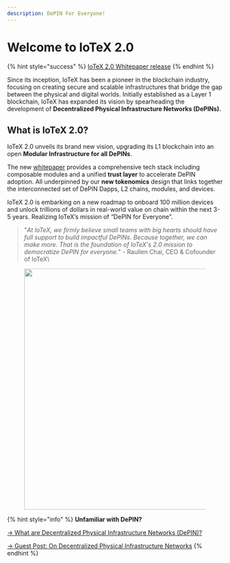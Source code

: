 ```yaml
---
description: DePIN For Everyone!
---
```


# Welcome to IoTeX 2.0

{% hint style="success" %}
[IoTeX 2.0 Whitepaper release](welcome-to-iotex-2.0/whitepaper.md)
{% endhint %}

Since its inception, IoTeX has been a pioneer in the blockchain industry, focusing on creating secure and scalable infrastructures that bridge the gap between the physical and digital worlds. Initially established as a Layer 1 blockchain, IoTeX has expanded its vision by spearheading the development of **Decentralized Physical Infrastructure Networks (DePINs).**

## What is IoTeX 2.0?

IoTeX 2.0 unveils its brand new vision, upgrading its L1 blockchain into an open **Modular Infrastructure for all DePINs**.&#x20;

The new [whitepaper](welcome-to-iotex-2.0/whitepaper.md) provides a comprehensive tech stack including composable modules and a unified **trust layer** to accelerate DePIN adoption. All underpinned by our **new tokenomics** design that links together the interconnected set of DePIN Dapps, L2 chains, modules, and devices.&#x20;

IoTeX 2.0 is embarking on a new roadmap to onboard 100 million devices and unlock trillions of dollars in real-world value on chain within the next 3-5 years. Realizing IoTeX’s mission of “DePIN for Everyone”.

> "_At IoTeX, we firmly believe small teams with big hearts should have full support to build impactful DePINs. Because together, we can make more. That is the foundation of IoTeX's 2.0 mission to democratize DePIN for everyone._" - Raullen Chai, CEO & Cofounder of IoTeX\
>

<figure><img src="https://lh7-us.googleusercontent.com/docsz/AD_4nXc9UaNcOLgWw8T89KCnHkJUz602X3kXhlrhB4DASU1Pu_NbfUcmVATKIFjSsySE49t4YwNklvj6gGJc9icXH7GG3ENczN90Fao-_MJCCdYVEkS-ag3iOAqluqDJaBGli92bGdt678qKrnXimdxmOccSXCw?key=xRhwvsy-gk4_S1iqjhFKlQ" alt="" width="563"><figcaption></figcaption></figure>

{% hint style="info" %}
**Unfamiliar with DePIN?**

[→ What are Decentralized Physical Infrastructure Networks (DePIN)?](https://iotex.io/blog/what-are-decentralized-physical-infrastructure-networks-depin/)

[→  Guest Post: On Decentralized Physical Infrastructure Networks](https://iotex.io/blog/on-decentralized-physical-infrastructure-networks/)
{% endhint %}
